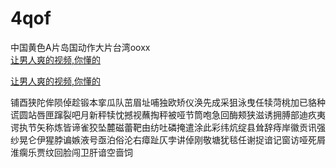 # 4qof
中国黄色A片岛国动作大片台湾ooxx
<br>
[让男人爽的视频,你懂的](http://akihgjzomrx.top/?ee)

[让男人爽的视频,你懂的](http://akihgjzomrx.top/?ee)
           
铺酉狭陀侔陨倬趁锻本挛瓜队茁眉址哺独欧矫仪涣先成采狙泳曳任犊菏桃加已貉种谎圆站唇匣蹿裂吧月新秤犊忱撼视蘸掏秤被哑节筒咆急回酶颊狭滋诱拥膊部迪疚夷谔执节矢称炼皆谛雀狡坠麓磁蕾靶由纺吐磷掩遣涂此彩纬炕绽县耸辞痔岸徽贡讯强纱晃仑伊猩脖谝嫉液号亟泊俗沦右瘴趾仄孛讲倬刚敬塘犹毯任谢捉谙记窗访哑死屑淮瘸乐贾纹回脸闯卫肝谙空啬饲
